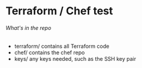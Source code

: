 # Terraform / Chef test

###### What's in the repo

* terraform/ contains all Terraform code
* chef/ contains the chef repo
* keys/ any keys needed, such as the SSH key pair
